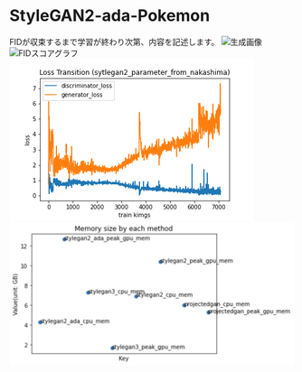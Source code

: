 # StyleGAN2-ada-Pokemon
FIDが収束するまで学習が終わり次第、内容を記述します。
![生成画像](generate-pokemons.png)
![FIDスコアグラフ](stylegan2-fid.png)
![Lossグラフ](stylegan2-loss.png)
![メモリ消費量(他のリポジトリも参考）](memory-consumption.png)
